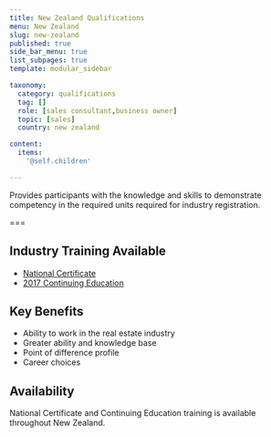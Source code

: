 ```yaml
---
title: New Zealand Qualifications
menu: New Zealand
slug: new-zealand
published: true
side_bar_menu: true
list_subpages: true
template: modular_sidebar

taxonomy:
  category: qualifications
  tag: []
  role: [sales consultant,business owner]
  topic: [sales]
  country: new zealand

content:
  items:
    '@self.children'

---
```


Provides participants with the knowledge and skills to demonstrate competency in the required units required for industry registration.

===

## Industry Training Available
* [National Certificate](new-zealand-national-certificate)
* [2017 Continuing Education](new-zealand-continuing-education)

## Key Benefits

* Ability to work in the real estate industry
* Greater ability and knowledge base
* Point of difference profile
* Career choices

## Availability
National Certificate and Continuing Education training is available throughout New Zealand.

